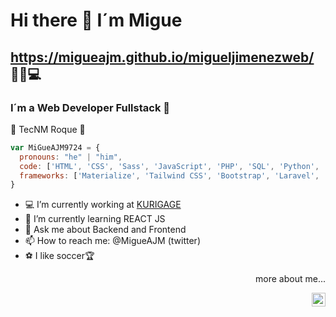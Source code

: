 # Hi there 👋 I´m Migue 
## https://migueajm.github.io/migueljimenezweb/ 🚀🔥💻
### I´m a Web Developer Fullstack 🚀

🐐 TecNM Roque 🐐

```javascript
var MiGueAJM9724 = {
  pronouns: "he" | "him",
  code: ['HTML', 'CSS', 'Sass', 'JavaScript', 'PHP', 'SQL', 'Python', 'Kotlin', 'Swift', 'C#'],
  frameworks: ['Materialize', 'Tailwind CSS', 'Bootstrap', 'Laravel', 'Tailwind', 'Symfony', 'Flutter']
}
```
- 💻 I’m currently working at <a href="http://kurigage.com/">KURIGAGE</a>
- 🌱 I’m currently learning REACT JS
- 💬 Ask me about Backend and Frontend
- 📫 How to reach me: @MigueAJM  (twitter)
- ⚽️ I like soccer🏆 

 
<div>
  <p align="right">more about me...</p>
  <a href="https://twitter.com/MigueAJM">
    <img align="right" alt="MiGueAJM9724 | Twitter<" width="22px" src="https://cdn.jsdelivr.net/npm/simple-icons@v3/icons/twitter.svg" />
  </a>
</div>

